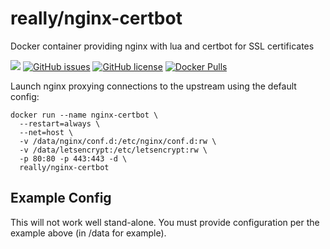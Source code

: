 # really/nginx-certbot
Docker container providing nginx with lua and certbot for SSL certificates

[![](https://images.microbadger.com/badges/image/really/nginx-certbot.svg)](https://microbadger.com/images/really/nginx-certbot "Get your own image badge on microbadger.com") [![GitHub issues](https://img.shields.io/github/issues/reallyreally/docker-nginx-certbot.svg?style=flat-square)](https://github.com/reallyreally/docker-nginx-certbot/issues) [![GitHub license](https://img.shields.io/github/license/reallyreally/docker-nginx-certbot.svg?style=flat-square)](https://github.com/reallyreally/docker-nginx-certbot/blob/master/LICENSE)
[![Docker Pulls](https://img.shields.io/docker/pulls/really/nginx-certbot.svg?style=flat-square)](https://github.com/reallyreally/docker-nginx-certbot/)

Launch nginx proxying connections to the upstream using the default config:
```
docker run --name nginx-certbot \
  --restart=always \
  --net=host \
  -v /data/nginx/conf.d:/etc/nginx/conf.d:rw \
  -v /data/letsencrypt:/etc/letsencrypt:rw \
  -p 80:80 -p 443:443 -d \
  really/nginx-certbot
```

Example Config
--------------

This will not work well stand-alone. You must provide configuration per the example above (in /data for example).
